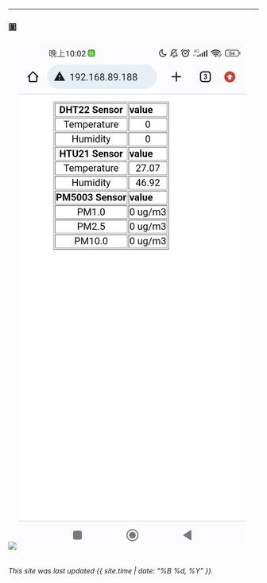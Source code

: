 ---



### 圖
![](https://github.com/sijop/MCU-project/blob/main/images/tmp_IMG20230504213325603499433494578869.jpg?raw=true)
![](https://github.com/sijop/MCU-project/blob/main/images/tmp_received.jpg?raw=true)
<br>
<br>


*This site was last updated {{ site.time | date: "%B %d, %Y" }}.*

